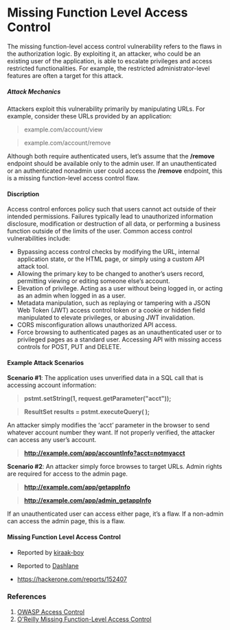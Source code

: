 # Missing Function Level Access Control
  The missing function-level access control vulnerability refers to the flaws in the authorization logic. By exploiting it, an attacker, who could be an existing user of the application, is able to escalate privileges and access restricted functionalities. For example, the restricted administrator-level features are often a target for this attack.
  ##### Attack Mechanics
  
  Attackers exploit this vulnerability primarily by manipulating URLs. For example, consider these URLs provided by an application:

> example.com/account/view

> example.com/account/remove

Although both require authenticated users, let’s assume that the **/remove** endpoint should be available only to the admin user. If an unauthenticated or an authenticated nonadmin user could access the **/remove** endpoint, this is a missing function-level access control flaw.

#### Discription

  Access control enforces policy such that users cannot act outside of their intended permissions. Failures typically lead to unauthorized information disclosure, modification or destruction of all data, or performing a business function outside of the limits of the user. Common access control vulnerabilities include:
* Bypassing access control checks by modifying the URL, internal application state, or the HTML page, or simply using a custom API attack tool.
* Allowing the primary key to be changed to another’s users record, permitting viewing or editing someone else’s account.
* Elevation of privilege. Acting as a user without being logged in, or acting as an admin when logged in as a user.
* Metadata manipulation, such as replaying or tampering with a JSON Web Token (JWT) access control token or a cookie or hidden field manipulated to elevate privileges, or abusing JWT invalidation.
* CORS misconfiguration allows unauthorized API access.
* Force browsing to authenticated pages as an unauthenticated user or to privileged pages as a standard user. Accessing API with missing access controls for POST, PUT and DELETE.

#### Example Attack Scenarios

  **Scenario #1**: The application uses unverified data in a SQL call that is accessing account information:
  > **pstmt.setString(1, request.getParameter("acct"));**
 
  > **ResultSet results = pstmt.executeQuery( );**

  An attacker simply modifies the ‘acct’ parameter in the browser to send whatever account number they want. If not properly verified, the attacker can access any user’s account.
  
  > **http://example.com/app/accountInfo?acct=notmyacct**

  **Scenario #2**: An attacker simply force browses to target URLs. Admin rights are required for access to the admin page.
  > **http://example.com/app/getappInfo**
  
  > **http://example.com/app/admin_getappInfo**

  If an unauthenticated user can access either page, it’s a flaw. If a non-admin can access the admin page, this is a flaw.
  
 #### Missing Function Level Access Control
   * Reported by [kiraak-boy](https://hackerone.com/kiraak-boy)
  
   * Reported to [Dashlane](https://hackerone.com/dashlane)
   
   * https://hackerone.com/reports/152407
  
### References

  1. [OWASP Access Control](https://owasp.org/www-project-top-ten/2017/A5_2017-Broken_Access_Control)
  2. [O'Reilly Missing Function-Level Access Control](https://www.oreilly.com/library/view/securing-node-applications/9781491982426/ch07.html#:~:text=The%20missing%20function%2Dlevel%20access,privileges%20and%20access%20restricted%20functionalities.)
